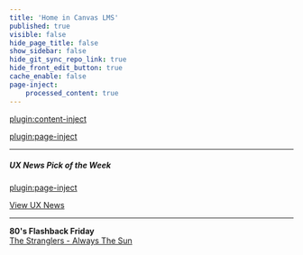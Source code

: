 ```yaml
---
title: 'Home in Canvas LMS'
published: true
visible: false
hide_page_title: false
show_sidebar: false
hide_git_sync_repo_link: true
hide_front_edit_button: true
cache_enable: false
page-inject:
    processed_content: true
---
```


[plugin:content-inject](/193/home/_important-reminders)

[plugin:page-inject](/193/home/_class-preparations)

<hr>

##### UX News Pick of the Week
[plugin:page-inject](/193/ux-news-pick-of-the-week)

[View UX News](https://canvas.sfu.ca/courses/47119/external_tools/10729)

<hr>

**80's Flashback Friday**  
[The Stranglers - Always The Sun](https://www.youtube.com/watch?v=cYQTL-ws6p4)
